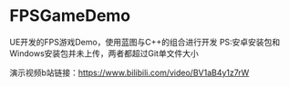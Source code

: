 # FPSGameDemo
UE开发的FPS游戏Demo，使用蓝图与C++的组合进行开发
PS:安卓安装包和Windows安装包并未上传，两者都超过Git单文件大小

演示视频b站链接：https://www.bilibili.com/video/BV1aB4y1z7rW
